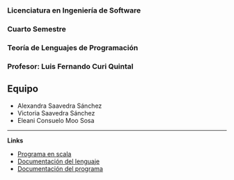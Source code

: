 ### Licenciatura en Ingeniería de Software
### Cuarto Semestre 
### Teoría de Lenguajes de Programación
### Profesor: Luis Fernando Curi Quintal
  
## Equipo

- Alexandra Saavedra Sánchez
- Victoria Saavedra Sánchez
- Eleani Consuelo Moo Sosa 
 
___

**Links**

- [Programa en scala](https://github.com/EleaniSosa/Scala-TLP/tree/main/Automata_Scala/src/main/scala)
- [Documentación del lenguaje](https://github.com/EleaniSosa/Scala-TLP/blob/main/Documentacion/Proyecto%20final.%20FASE%202.%20Teor%C3%ADa%20de%20lenguajes%20de%20programaci%C3%B3n.pdf)
- [Documentación del programa](https://github.com/EleaniSosa/Scala-TLP/blob/main/Documentacion/Documentaci%C3%B3n%20del%20programa%20Automata_Scala.pdf)
